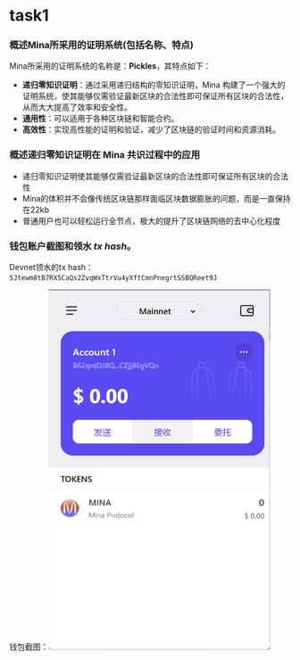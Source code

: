 # task1



### 概述Mina所采用的证明系统(包括名称、特点)

Mina所采用的证明系统的名称是：**Pickles**，其特点如下：

- **递归零知识证明**：通过采用递归结构的零知识证明，Mina 构建了一个强大的证明系统，使其能够仅需验证最新区块的合法性即可保证所有区块的合法性，从而大大提高了效率和安全性。
- **通用性**：可以适用于各种区块链和智能合约。
- **高效性**：实现高性能的证明和验证，减少了区块链的验证时间和资源消耗。



### 概述递归零知识证明在 Mina 共识过程中的应用

- 递归零知识证明使其能够仅需验证最新区块的合法性即可保证所有区块的合法性
- Mina的体积并不会像传统区块链那样面临区块数据膨胀的问题，而是一直保持在22kb
- 普通用户也可以轻松运行全节点，极大的提升了区块链网络的去中心化程度

### 钱包账户截图和领水 *tx hash*。

Devnet领水的tx hash：`5Jtewm8tB7RX5CaQs2ZvqWxTtrVu4yXftCmnPnegrtSSBQReet9J`

钱包截图：<img src="AuroWalletAccount.png" alt="AuroWalletAccount" style="zoom:66%;" />